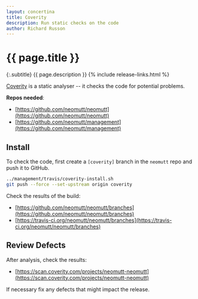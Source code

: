 ```yaml
---
layout: concertina
title: Coverity
description: Run static checks on the code
author: Richard Russon
---
```


# {{ page.title }}

{:.subtitle}
{{ page.description }}
{% include release-links.html %}

[Coverity](https://scan.coverity.com/projects/neomutt-neomutt) is a static analyser -- it checks the code for potential problems.

**Repos needed**:
- [https://github.com/neomutt/neomutt](https://github.com/neomutt/neomutt)
- [https://github.com/neomutt/management](https://github.com/neomutt/management)

## Install

To check the code, first create a `[coverity]` branch in the `neomutt` repo and push it to GitHub.

```sh
../management/travis/coverity-install.sh
git push --force --set-upstream origin coverity
```

Check the results of the build:
- [https://github.com/neomutt/neomutt/branches](https://github.com/neomutt/neomutt/branches)
- [https://travis-ci.org/neomutt/neomutt/branches](https://travis-ci.org/neomutt/neomutt/branches)

## Review Defects

After analysis, check the results:
- [https://scan.coverity.com/projects/neomutt-neomutt](https://scan.coverity.com/projects/neomutt-neomutt)

If necessary fix any defects that might impact the release.

